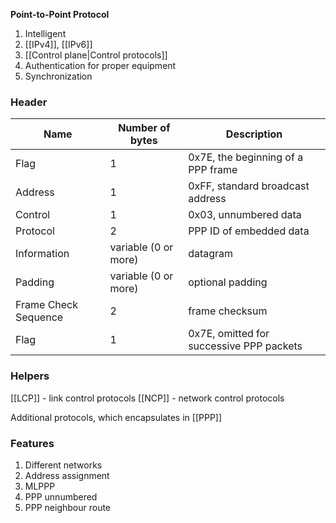 **Point-to-Point Protocol**

1) Intelligent 
2) [[IPv4]], [[IPv6]]
3) [[Control plane|Control protocols]]
4) Authentication for proper equipment
5) Synchronization

### Header
| Name                 | Number of bytes      | Description                              |
| -------------------- | -------------------- | ---------------------------------------- |
| Flag                 | 1                    | 0x7E, the beginning of a PPP frame       |
| Address              | 1                    | 0xFF, standard broadcast address         |
| Control              | 1                    | 0x03, unnumbered data                    |
| Protocol             | 2                    | PPP ID of embedded data                  |
| Information          | variable (0 or more) | datagram                                 |
| Padding              | variable (0 or more) | optional padding                         |
| Frame Check Sequence | 2                    | frame checksum                           |
| Flag                 | 1                    | 0x7E, omitted for successive PPP packets |

### Helpers
[[LCP]] - link control protocols
[[NCP]] - network control protocols

Additional protocols, which encapsulates in [[PPP]]

### Features
1) Different networks
2) Address assignment
3) MLPPP
4) PPP unnumbered
5) PPP neighbour route

